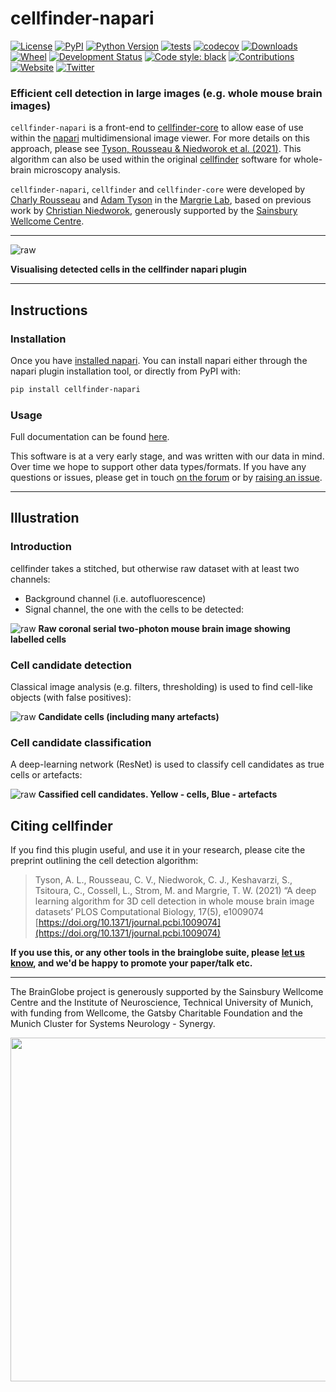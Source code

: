# cellfinder-napari

[![License](https://img.shields.io/pypi/l/cellfinder-napari.svg?color=green)](https://github.com/napari/cellfinder-napari/raw/master/LICENSE)
[![PyPI](https://img.shields.io/pypi/v/cellfinder-napari.svg?color=green)](https://pypi.org/project/cellfinder-napari)
[![Python Version](https://img.shields.io/pypi/pyversions/cellfinder-napari.svg?color=green)](https://python.org)
[![tests](https://github.com/brainglobe/cellfinder-napari/workflows/tests/badge.svg)](https://github.com/brainglobe/cellfinder-napari/actions)
[![codecov](https://codecov.io/gh/brainglobe/cellfinder-napari/branch/master/graph/badge.svg)](https://codecov.io/gh/brainglobe/cellfinder-napari)
[![Downloads](https://pepy.tech/badge/cellfinder-napari)](https://pepy.tech/project/cellfinder-napari)
[![Wheel](https://img.shields.io/pypi/wheel/cellfinder.svg)](https://pypi.org/project/cellfinder)
[![Development Status](https://img.shields.io/pypi/status/cellfinder-napari.svg)](https://github.com/brainglobe/cellfinder-napari)
[![Code style: black](https://img.shields.io/badge/code%20style-black-000000.svg)](https://github.com/python/black)
[![Contributions](https://img.shields.io/badge/Contributions-Welcome-brightgreen.svg)](https://docs.brainglobe.info/cellfinder/contributing)
[![Website](https://img.shields.io/website?up_message=online&url=https%3A%2F%2Fcellfinder.info)](https://cellfinder.info)
[![Twitter](https://img.shields.io/twitter/follow/brain_globe?style=social)](https://twitter.com/brain_globe)

### Efficient cell detection in large images (e.g. whole mouse brain images)

`cellfinder-napari` is a front-end to [cellfinder-core](https://github.com/brainglobe/cellfinder-core) to allow ease of use within the [napari](https://napari.org/index.html) multidimensional image viewer. For more details on this approach, please see [Tyson, Rousseau & Niedworok et al. (2021)](https://doi.org/10.1371/journal.pcbi.1009074). This algorithm can also be used within the original
[cellfinder](https://github.com/brainglobe/cellfinder) software for
whole-brain microscopy analysis.

`cellfinder-napari`, `cellfinder` and `cellfinder-core` were developed by [Charly Rousseau](https://github.com/crousseau) and [Adam Tyson](https://github.com/adamltyson) in the [Margrie Lab](https://www.sainsburywellcome.org/web/groups/margrie-lab), based on previous work by [Christian Niedworok](https://github.com/cniedwor), generously supported by the [Sainsbury Wellcome Centre](https://www.sainsburywellcome.org/web/).

----
![raw](https://raw.githubusercontent.com/brainglobe/cellfinder-napari/master/resources/cellfinder-napari.gif)

**Visualising detected cells in the cellfinder napari plugin**

----
## Instructions

### Installation
Once you have [installed napari](https://napari.org/index.html#installation).
You can install napari either through the napari plugin installation tool, or
directly from PyPI with:
```bash
pip install cellfinder-napari
```

### Usage
Full documentation can be
found [here](https://docs.brainglobe.info/cellfinder-napari).

This software is at a very early stage, and was written with our data in mind.
Over time we hope to support other data types/formats. If you have any
questions or issues, please get in touch [on the forum](https://forum.image.sc/tag/brainglobe) or by
[raising an issue](https://github.com/brainglobe/cellfinder-napari/issues).


---
## Illustration

### Introduction
cellfinder takes a stitched, but otherwise raw dataset with at least
two channels:
 * Background channel (i.e. autofluorescence)
 * Signal channel, the one with the cells to be detected:

![raw](https://raw.githubusercontent.com/brainglobe/cellfinder/master/resources/raw.png)
**Raw coronal serial two-photon mouse brain image showing labelled cells**


### Cell candidate detection
Classical image analysis (e.g. filters, thresholding) is used to find
cell-like objects (with false positives):

![raw](https://raw.githubusercontent.com/brainglobe/cellfinder/master/resources/detect.png)
**Candidate cells (including many artefacts)**


### Cell candidate classification
A deep-learning network (ResNet) is used to classify cell candidates as true
cells or artefacts:

![raw](https://raw.githubusercontent.com/brainglobe/cellfinder/master/resources/classify.png)
**Cassified cell candidates. Yellow - cells, Blue - artefacts**

## Citing cellfinder

If you find this plugin useful, and use it in your research, please cite the preprint outlining the cell detection algorithm:
> Tyson, A. L., Rousseau, C. V., Niedworok, C. J., Keshavarzi, S., Tsitoura, C., Cossell, L., Strom, M. and Margrie, T. W. (2021) “A deep learning algorithm for 3D cell detection in whole mouse brain image datasets’ PLOS Computational Biology, 17(5), e1009074
[https://doi.org/10.1371/journal.pcbi.1009074](https://doi.org/10.1371/journal.pcbi.1009074)


**If you use this, or any other tools in the brainglobe suite, please
 [let us know](mailto:code@adamltyson.com?subject=cellfinder-napari), and
 we'd be happy to promote your paper/talk etc.**

---
The BrainGlobe project is generously supported by the Sainsbury Wellcome Centre and the Institute of Neuroscience, Technical University of Munich, with funding from Wellcome, the Gatsby Charitable Foundation and the Munich Cluster for Systems Neurology - Synergy.

<img src='https://brainglobe.info/images/logos_combined.png' width="550">
